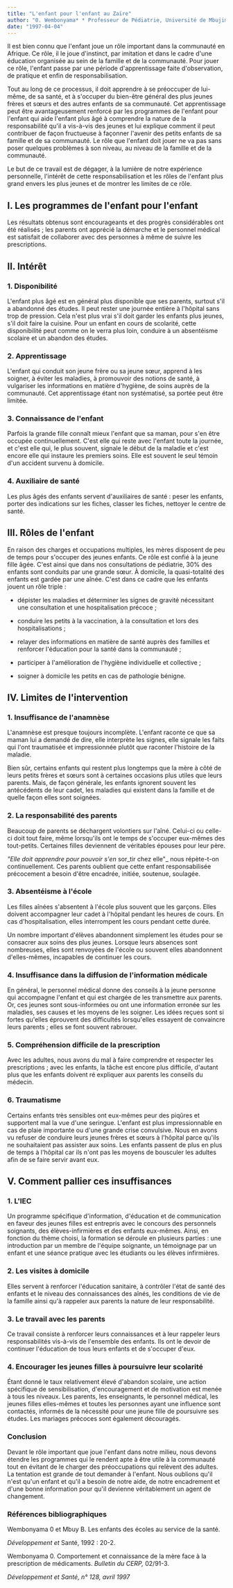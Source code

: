 ```yaml
---
title: "L'enfant pour l'enfant au Zaïre"
author: "0. Wembonyama* * Professeur de Pédiatrie, Université de Mbujimayi, et Directeur du Centre de L'Enfant africain."
date: "1997-04-04"
---
```


Il est bien connu que l'enfant joue un rôle important dans la communauté en Afrique. Ce rôle, il le joue d'instinct, par imitation et dans le cadre d'une éducation organisée au sein de la famille et de la communauté. Pour jouer ce rôle, l'enfant passe par une période d'apprentissage faite d'observation, de pratique et enfin de responsabilisation.

Tout au long de ce processus, il doit apprendre à se préoccuper de lui-même, de sa santé, et à s'occuper du bien-être général des plus jeunes frères et sœurs et des autres enfants de sa communauté. Cet apprentissage peut être avantageusement renforcé par les programmes de l'enfant pour l'enfant qui aide l'enfant plus âgé à comprendre la nature de la responsabilité qu'il a vis-à-vis des jeunes et lui explique comment il peut contribuer de façon fructueuse à façonner l'avenir des petits enfants de sa famille et de sa communauté. Le rôle que l'enfant doit jouer ne va pas sans poser quelques problèmes à son niveau, au niveau de la famille et de la communauté.

Le but de ce travail est de dégager, à la lumière de notre expérience personnelle, l'intérêt de cette responsabilisation et les rôles de l'enfant plus grand envers les plus jeunes et de montrer les limites de ce rôle.

## **I. Les programmes de l'enfant pour l'enfant**

Les résultats obtenus sont encourageants et des progrès considérables ont été réalisés ; les parents ont apprécié la démarche et le personnel médical est satisfait de collaborer avec des personnes à même de suivre les prescriptions.

## **II. Intérêt**

### **1. Disponibilité**

L'enfant plus âgé est en général plus disponible que ses parents, surtout s'il a abandonné des études. Il peut rester une journée entière à l'hôpital sans trop de pression. Cela n'est plus vrai s'il doit garder les enfants plus jeunes, s'il doit faire la cuisine. Pour un enfant en cours de scolarité, cette disponibilité peut comme on le verra plus loin, conduire à un absentéisme scolaire et un abandon des études.

### **2. Apprentissage**

L'enfant qui conduit son jeune frère ou sa jeune sœur, apprend à les soigner, à éviter les maladies, à promouvoir des notions de santé, à vulgariser les informations en matière d'hygiène, de soins auprès de la communauté. Cet apprentissage étant non systématisé, sa portée peut être limitée.

### **3. Connaissance de l'enfant**

Parfois la grande fille connaît mieux l'enfant que sa maman, pour s'en être occupée continuellement. C'est elle qui reste avec l'enfant toute la journée, et c'est elle qui, le plus souvent, signale le début de la maladie et c'est encore elle qui instaure les premiers soins. Elle est souvent le seul témoin d'un accident survenu à domicile.

### **4. Auxiliaire de santé**

Les plus âgés des enfants servent d'auxiliaires de santé : peser les enfants, porter des indications sur les fiches, classer les fiches, nettoyer le centre de santé.

## **III. Rôles de l'enfant**

En raison des charges et occupations multiples, les mères disposent de peu de temps pour s'occuper des jeunes enfants. Ce rôle est confié à la jeune fille âgée. C'est ainsi que dans nos consultations de pédiatrie, 30% des enfants sont conduits par une grande sœur. À domicile, la quasi-totalité des enfants est gardée par une aînée. C'est dans ce cadre que les enfants jouent un rôle triple :

*   dépister les maladies et déterminer les signes de gravité nécessitant une consultation et une hospitalisation précoce ;

*   conduire les petits à la vaccination, à la consultation et lors des hospitalisations ;

*   relayer des informations en matière de santé auprès des familles et renforcer l'éducation pour la santé dans la communauté ;

*   participer à l'amélioration de l'hygiène individuelle et collective ;

*   soigner à domicile les petits en cas de pathologie bénigne.

## **IV. Limites de l'intervention**

### **1. Insuffisance de l'anamnèse**

L'anamnèse est presque toujours incomplète. L'enfant raconte ce que sa maman lui a demandé de dire, elle interprète les signes, elle signale les faits qui l'ont traumatisée et impressionnée plutôt que raconter l'histoire de la maladie.

Bien sûr, certains enfants qui restent plus longtemps que la mère à côté de leurs petits frères et sœurs sont à certaines occasions plus utiles que leurs parents. Mais, de façon générale, les enfants ignorent souvent les antécédents de leur cadet, les maladies qui existent dans la famille et de quelle façon elles sont soignées.

### **2. La responsabilité des parents**

Beaucoup de parents se déchargent volontiers sur l'aîné. Celui-ci ou celle-ci doit tout faire, même lorsqu'ils ont le temps de s'occuper eux-mêmes des tout-petits. Certaines filles deviennent de véritables épouses pour leur père.

_"Elle doit apprendre pour pouvoir s'en_ sor_tir chez elle"_ nous répète-t-on continuellement. Ces parents oublient que cette enfant responsabilisée précocement a besoin d'être encadrée, initiée, soutenue, soulagée.

### **3. Absentéisme à l'école**

Les filles aînées s'absentent à l'école plus souvent que les garçons. Elles doivent accompagner leur cadet à l'hôpital pendant les heures de cours. En cas d'hospitalisation, elles interrompent les cours pendant cette durée.

Un nombre important d'élèves abandonnent simplement les études pour se consacrer aux soins des plus jeunes. Lorsque leurs absences sont nombreuses, elles sont renvoyées de l'école ou souvent elles abandonnent d'elles-mêmes, incapables de continuer les cours.

### **4. Insuffisance dans la diffusion de l'information médicale**

En général, le personnel médical donne des conseils à la jeune personne qui accompagne l'enfant et qui est chargée de les transmettre aux parents. Or, ces jeunes sont sous-informées ou ont une information erronée sur les maladies, ses causes et les moyens de les soigner. Les idées reçues sont si fortes qu'elles éprouvent des difficultés lorsqu'elles essayent de convaincre leurs parents ; elles se font souvent rabrouer.

### **5. Compréhension difficile de la prescription**

Avec les adultes, nous avons du mal à faire comprendre et respecter les prescriptions ; avec les enfants, la tâche est encore plus difficile, d'autant plus que les enfants doivent ré expliquer aux parents les conseils du médecin.

### **6. Traumatisme**

Certains enfants très sensibles ont eux-mêmes peur des piqûres et supportent mal la vue d'une seringue. L'enfant est plus impressionnable en cas de plaie importante ou d'une grande crise convulsive. Nous en avons vu refuser de conduire leurs jeunes frères et sœurs à l'hôpital parce qu'ils ne souhaitaient pas assister aux soins. Les enfants passent de plus en plus de temps à l'hôpital car ils n'ont pas les moyens de bousculer les adultes afin de se faire servir avant eux.

## **V. Comment pallier** **ces insuffisances**

### **1. L'IEC**

Un programme spécifique d'information, d'éducation et de communication en faveur des jeunes filles est entrepris avec le concours des personnels soignants, des élèves-infirmières et des enfants eux-mêmes. Ainsi, en fonction du thème choisi, la formation se déroule en plusieurs parties : une introduction par un membre de l'équipe soignante, un témoignage par un enfant et une séance pratique avec les étudiants ou les élèves infirmières.

### **2. Les visites à domicile**

Elles servent à renforcer l'éducation sanitaire, à contrôler l'état de santé des enfants et le niveau des connaissances des aînés, les conditions de vie de la famille ainsi qu'à rappeler aux parents la nature de leur responsabilité.

### **3. Le travail avec les parents**

Ce travail consiste à renforcer leurs connaissances et à leur rappeler leurs responsabilités vis-à-vis de l'ensemble des enfants. Ils ont le devoir de continuer l'éducation de tous leurs enfants et de s'occuper d'eux.

### **4. Encourager les jeunes filles** **à poursuivre leur scolarité**

Étant donné le taux relativement élevé d'abandon scolaire, une action spécifique de sensibilisation, d'encouragement et de motivation est menée à tous les niveaux. Les parents, les enseignants, le personnel médical, les jeunes filles elles-mêmes et toutes les personnes ayant une influence sont contactés, informés de la nécessité pour une jeune fille de poursuivre ses études. Les mariages précoces sont également découragés.

### **Conclusion**

Devant le rôle important que joue l'enfant dans notre milieu, nous devons étendre les programmes qui le rendent apte à être utile à la communauté tout en évitant de le charger des préoccupations qui relèvent des adultes. La tentation est grande de tout demander à l'enfant. Nous oublions qu'il n'est qu'un enfant et qu'il a besoin de notre aide, de notre encadrement et d'une bonne information pour qu'il devienne véritablement un agent de changement.

### **Références bibliographiques**

Wembonyama 0 et Mbuy B. Les enfants des écoles au service de la santé.

_Développement et_ Santé, 1992 : 20-2.

Wembonyama 0. Comportement et connaissance de la mère face à la prescription de médicaments. _Bulletin du CERP,_ 02/91-3.

_Développement et Santé, n° 128, avril 1997_